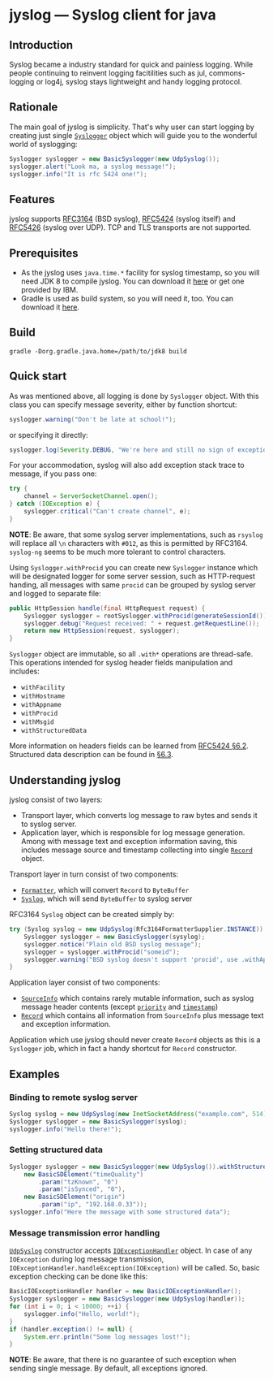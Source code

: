jyslog — Syslog client for java
===============================

Introduction
------------

Syslog became a industry standard for quick and painless logging. While people continuing to reinvent logging facitilities such as jul, commons-logging or log4j, syslog stays lightweight and handy logging protocol.

Rationale
---------

The main goal of jyslog is simplicity. That's why user can start logging by creating just single [`Syslogger`](src/main/java/com/reinventedcode/jyslog/Syslogger.java) object which will guide you to the wonderful world of syslogging:

```java
Syslogger syslogger = new BasicSyslogger(new UdpSyslog());
syslogger.alert("Look ma, a syslog message!");
syslogger.info("It is rfc 5424 one!");
```

Features
--------

jyslog supports [RFC3164](http://tools.ietf.org/html/rfc3164) (BSD syslog), [RFC5424](http://tools.ietf.org/html/rfc5424) (syslog itself) and [RFC5426](http://tools.ietf.org/html/rfc5426) (syslog over UDP). TCP and TLS transports are not supported.

Prerequisites
-------------

* As the jyslog uses `java.time.*` facility for syslog timestamp, so you will need JDK 8 to compile jyslog. You can download it [here](https://jdk8.java.net/download.html) or get one provided by IBM.
* Gradle is used as build system, so you will need it, too. You can download it [here](http://www.gradle.org/downloads).

Build
-----
```shell
gradle -Dorg.gradle.java.home=/path/to/jdk8 build
```

Quick start
-----------

As was mentioned above, all logging is done by `Syslogger` object. With this class you can specify message severity, either by function shortcut:

```java
syslogger.warning("Don't be late at school!");
```

or specifying it directly:

```java
syslogger.log(Severity.DEBUG, "We're here and still no sign of exception");
```

For your accommodation, syslog will also add exception stack trace to message, if you pass one:

```java
try {
    channel = ServerSocketChannel.open();
} catch (IOException e) {
    syslogger.critical("Can't create channel", e);
}
```

**NOTE**: Be aware, that some syslog server implementations, such as `rsyslog` will replace all `\n` characters with `#012`, as this is permitted by RFC3164. `syslog-ng` seems to be much more tolerant to control characters.

Using `Syslogger.withProcid` you can create new `Syslogger` instance which will be designated logger for some server session, such as HTTP-request handing, all messages with same `procid` can be grouped by syslog server and logged to separate file:

```java
public HttpSession handle(final HttpRequest request) {
    Syslogger syslogger = rootSyslogger.withProcid(generateSessionId());
    syslogger.debug("Request received: " + request.getRequestLine());
    return new HttpSession(request, syslogger);
}
```

`Syslogger` object are immutable, so all `.with*` operations are thread-safe. This operations intended for syslog header fields manipulation and includes:

* `withFacility`
* `withHostname`
* `withAppname`
* `withProcid`
* `withMsgid`
* `withStructuredData`

More information on headers fields can be learned from [RFC5424 §6.2](http://tools.ietf.org/html/rfc5424#section-6.2). Structured data description can be found in [§6.3](http://tools.ietf.org/html/rfc5424#section-6.3).

Understanding jyslog
--------------------
jyslog consist of two layers:

* Transport layer, which converts log message to raw bytes and sends it to syslog server.
* Application layer, which is responsible for log message generation. Among with message text and exception information saving, this includes message source and timestamp collecting into single [`Record`](src/main/java/com/reinventedcode/jyslog/Record.java) object.

Transport layer in turn consist of two components:

* [`Formatter`](src/main/java/com/reinventedcode/jyslog/Formatter.java), which will convert `Record` to `ByteBuffer`
* [`Syslog`](src/main/java/com/reinventedcode/jyslog/Syslog.java), which will send `ByteBuffer` to syslog server

RFC3164 `Syslog` object can be created simply by:
```java
try (Syslog syslog = new UdpSyslog(Rfc3164FormatterSupplier.INSTANCE)) {
    Syslogger syslogger = new BasicSyslogger(sysylog);
    syslogger.notice("Plain old BSD syslog message");
    syslogger = syslogger.withProcid("someid");
    syslogger.warning("BSD syslog doesn't support 'procid', use .withAppname(...) to set message tag");
}
```

Application layer consist of two components:

* [`SourceInfo`](src/main/java/com/reinventedcode/jyslog/SourceInfo.java) which contains rarely mutable information, such as syslog message header contents (except [`priority`](http://tools.ietf.org/html/rfc5424#section-6.2.1) and [`timestamp`](http://tools.ietf.org/html/rfc5424#section-6.2.3))
* [`Record`](src/main/java/com/reinventedcode/jyslog/Record.java) which contains all information from `SourceInfo` plus message text and exception information.

Application which use jyslog should never create `Record` objects as this is a `Syslogger` job, which in fact a handy shortcut for `Record` constructor.

Examples
--------

### Binding to remote syslog server

```java
Syslog syslog = new UdpSyslog(new InetSocketAddress("example.com", 514));
Syslogger syslogger = new BasicSyslogger(syslog);
syslogger.info("Hello there!");
```

### Setting structured data

```java
Syslogger syslogger = new BasicSyslogger(new UdpSyslog()).withStructuredData(
    new BasicSDElement("timeQuality")
        .param("tzKnown", "0")
        .param("isSynced", "0"),
    new BasicSDElement("origin")
        .param("ip", "192.168.0.33"));
syslogger.info("Here the message with some structured data");
```

### Message transmission error handling
[`UdpSyslog`](src/main/java/com/reinventedcode/jyslog/UdpSyslog.java) constructor accepts [`IOExceptionHandler`](src/main/java/com/reinventedcode/jyslog/IOExceptionHandler.java) object. In case of any `IOException` during log message transmission, `IOExceptionHandler.handleException(IOException)` will be called. So, basic exception checking can be done like this:

```java
BasicIOExceptionHandler handler = new BasicIOExceptionHandler();
Syslogger syslogger = new BasicSyslogger(new UdpSyslog(handler));
for (int i = 0; i < 10000; ++i) {
    syslogger.info("Hello, world!");
}
if (handler.exception() != null) {
    System.err.println("Some log messages lost!");
}
```

**NOTE**: Be aware, that there is no guarantee of such exception when sending single message. By default, all exceptions ignored.
